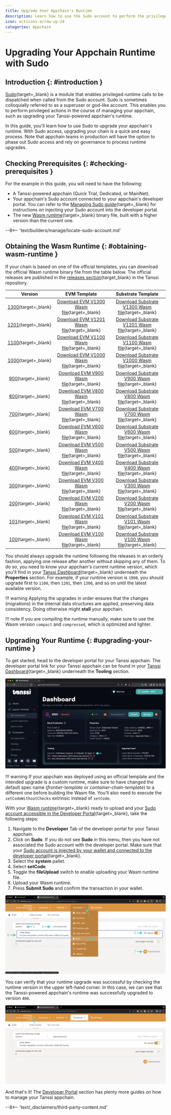 ```yaml
---
title: Upgrade Your Appchain's Runtime
description: Learn how to use the Sudo account to perform the privileged action of upgrading the runtime of your Tanssi-powered appchain through the developer portal.
icon: octicons-arrow-up-24
categories: Appchain
---
```


# Upgrading Your Appchain Runtime with Sudo

## Introduction {: #introduction }

[Sudo](https://paritytech.github.io/polkadot-sdk/master/pallet_sudo/index.html){target=\_blank} is a module that enables privileged runtime calls to be dispatched when called from the Sudo account. Sudo is sometimes colloquially referred to as a superuser or god-like account. This enables you to perform privileged actions in the course of managing your appchain, such as upgrading your Tanssi-powered appchain's runtime.

In this guide, you'll learn how to use Sudo to upgrade your appchain's runtime. With Sudo access, upgrading your chain is a quick and easy process. Note that appchain teams in production will have the option to phase out Sudo access and rely on governance to process runtime upgrades.

## Checking Prerequisites {: #checking-prerequisites }

For the example in this guide, you will need to have the following:

 - A Tanssi-powered appchain (Quick Trial, Dedicated, or MainNet).
 - Your appchain's Sudo account connected to your appchain's developer portal. You can refer to the [Managing Sudo guide](/builders/manage/developer-portal/sudo/#configuring-polkadotjs-apps){target=\_blank} for instructions on injecting your Sudo account into the developer portal.
 - The new [Wasm runtime](/learn/framework/architecture/#runtime){target=\_blank} binary file, built with a higher version than the current one.

--8<-- 'text/builders/manage/locate-sudo-account.md'

## Obtaining the Wasm Runtime {: #obtaining-wasm-runtime }

If your chain is based on one of the official templates, you can download the official Wasm runtime binary file from the table below. The official releases are published in the [releases section](https://github.com/moondance-labs/tanssi/releases){target\_blank} in the Tanssi repository.


|                                               Version                                                |                                                                             EVM Template                                                                              |                                                                            Substrate Template                                                                             |
|:----------------------------------------------------------------------------------------------------:|:---------------------------------------------------------------------------------------------------------------------------------------------------------------------:|:-------------------------------------------------------------------------------------------------------------------------------------------------------------------------:|
| [1300](https://github.com/moondance-labs/tanssi/releases/tag/runtime-1300-templates){target=\_blank} | [Download EVM V1300 Wasm file](https://github.com/moondance-labs/tanssi/releases/download/runtime-1300-templates/frontier-template-runtime-1300.wasm){target=\_blank} | [Download Substrate V1300 Wasm file](https://github.com/moondance-labs/tanssi/releases/download/runtime-1300-templates/simple-template-runtime-1300.wasm){target=\_blank} |
| [1201](https://github.com/moondance-labs/tanssi/releases/tag/runtime-1201-templates){target=\_blank} | [Download EVM V1201 Wasm file](https://github.com/moondance-labs/tanssi/releases/download/runtime-1201-templates/frontier-template-runtime-1201.wasm){target=\_blank} | [Download Substrate V1201 Wasm file](https://github.com/moondance-labs/tanssi/releases/download/runtime-1201-templates/simple-template-runtime-1201.wasm){target=\_blank} |
| [1100](https://github.com/moondance-labs/tanssi/releases/tag/runtime-1100-templates){target=\_blank} | [Download EVM V1100 Wasm file](https://github.com/moondance-labs/tanssi/releases/download/runtime-1100-templates/frontier-template-runtime-1100.wasm){target=\_blank} | [Download Substrate V1100 Wasm file](https://github.com/moondance-labs/tanssi/releases/download/runtime-1100-templates/simple-template-runtime-1100.wasm){target=\_blank} |
| [1000](https://github.com/moondance-labs/tanssi/releases/tag/runtime-1000-templates){target=\_blank} | [Download EVM V1000 Wasm file](https://github.com/moondance-labs/tanssi/releases/download/runtime-1000-templates/frontier-template-runtime-1000.wasm){target=\_blank} | [Download Substrate V1000 Wasm file](https://github.com/moondance-labs/tanssi/releases/download/runtime-1000-templates/simple-template-runtime-1000.wasm){target=\_blank} |
|  [900](https://github.com/moondance-labs/tanssi/releases/tag/runtime-900-templates){target=\_blank}  |  [Download EVM V900 Wasm file](https://github.com/moondance-labs/tanssi/releases/download/runtime-900-templates/frontier-template-runtime-900.wasm){target=\_blank}   |  [Download Substrate V900 Wasm file](https://github.com/moondance-labs/tanssi/releases/download/runtime-900-templates/simple-template-runtime-900.wasm){target=\_blank}   |
|       [800](https://github.com/moondance-labs/tanssi/releases/tag/runtime-800){target=\_blank}       |       [Download EVM V800 Wasm file](https://github.com/moondance-labs/tanssi/releases/download/runtime-800/frontier-template-runtime-800.wasm){target=\_blank}        |       [Download Substrate V800 Wasm file](https://github.com/moondance-labs/tanssi/releases/download/runtime-800/simple-template-runtime-800.wasm){target=\_blank}        |
|       [700](https://github.com/moondance-labs/tanssi/releases/tag/runtime-700){target=\_blank}       |       [Download EVM V700 Wasm file](https://github.com/moondance-labs/tanssi/releases/download/runtime-700/frontier-template-runtime-700.wasm){target=\_blank}        |       [Download Substrate V700 Wasm file](https://github.com/moondance-labs/tanssi/releases/download/runtime-700/simple-template-runtime-700.wasm){target=\_blank}        |
|       [600](https://github.com/moondance-labs/tanssi/releases/tag/runtime-600){target=\_blank}       |       [Download EVM V600 Wasm file](https://github.com/moondance-labs/tanssi/releases/download/runtime-600/frontier-template-runtime-600.wasm){target=\_blank}        |       [Download Substrate V600 Wasm file](https://github.com/moondance-labs/tanssi/releases/download/runtime-600/simple-template-runtime-600.wasm){target=\_blank}        |
|       [500](https://github.com/moondance-labs/tanssi/releases/tag/runtime-500){target=\_blank}       |       [Download EVM V500 Wasm file](https://github.com/moondance-labs/tanssi/releases/download/runtime-500/frontier-template-runtime-500.wasm){target=\_blank}        |       [Download Substrate V500 Wasm file](https://github.com/moondance-labs/tanssi/releases/download/runtime-500/simple-template-runtime-500.wasm){target=\_blank}        |
|  [400](https://github.com/moondance-labs/tanssi/releases/tag/runtime-400-templates){target=\_blank}  |  [Download EVM V400 Wasm file](https://github.com/moondance-labs/tanssi/releases/download/runtime-400-templates/frontier-template-runtime-400.wasm){target=\_blank}   |  [Download Substrate V400 Wasm file](https://github.com/moondance-labs/tanssi/releases/download/runtime-400-templates/simple-template-runtime-400.wasm){target=\_blank}   |
|  [300](https://github.com/moondance-labs/tanssi/releases/tag/templates-runtime-300){target=\_blank}  |  [Download EVM V300 Wasm file](https://github.com/moondance-labs/tanssi/releases/download/templates-runtime-300/frontier-template-runtime-300.wasm){target=\_blank}   |  [Download Substrate V300 Wasm file](https://github.com/moondance-labs/tanssi/releases/download/templates-runtime-300/simple-template-runtime-300.wasm){target=\_blank}   |
|       [200](https://github.com/moondance-labs/tanssi/releases/tag/runtime-200){target=\_blank}       |       [Download EVM V200 Wasm file](https://github.com/moondance-labs/tanssi/releases/download/runtime-200/frontier-template-runtime-200.wasm){target=\_blank}        |       [Download Substrate V200 Wasm file](https://github.com/moondance-labs/tanssi/releases/download/runtime-200/simple-template-runtime-200.wasm){target=\_blank}        |
|  [101](https://github.com/moondance-labs/tanssi/releases/tag/runtime-101-templates){target=\_blank}  |  [Download EVM V101 Wasm file](https://github.com/moondance-labs/tanssi/releases/download/runtime-101-templates/frontier-template-runtime-101.wasm){target=\_blank}   |  [Download Substrate V101 Wasm file](https://github.com/moondance-labs/tanssi/releases/download/runtime-101-templates/simple-template-runtime-101.wasm){target=\_blank}   |
|  [100](https://github.com/moondance-labs/tanssi/releases/tag/runtime-100-templates){target=\_blank}  |  [Download EVM V100 Wasm file](https://github.com/moondance-labs/tanssi/releases/download/runtime-100-templates/frontier-template-runtime-100.wasm){target=\_blank}   |  [Download Substrate V100 Wasm file](https://github.com/moondance-labs/tanssi/releases/download/runtime-100-templates/simple-template-runtime-100.wasm){target=\_blank}   |

You should always upgrade the runtime following the releases in an orderly fashion, applying one release after another without skipping any of them. To do so, you need to know your appchain's current runtime version, which you'll find in your [Tanssi Dashboard](https://apps.tanssi.network){target=\_blank} underneath the **Properties** section. For example, if your runtime version is `1000`, you should upgrade first to `1100`, then `1201`, then `1300`, and so on until the latest available version.

!!! warning
    Applying the upgrades in order ensures that the changes (migrations) in the internal data structures are applied, preserving data consistency. Doing otherwise might **stall** your appchain.

!!! note
    If you are compiling the runtime manually, make sure to use the Wasm version `compact` and `compressed`, which is optimized and lighter.

## Upgrading Your Runtime {: #upgrading-your-runtime }

To get started, head to the developer portal for your Tanssi appchain. The developer portal link for your Tanssi appchain can be found in your [Tanssi Dashboard](https://apps.tanssi.network){target=\_blank} underneath the **Tooling** section.

![Locating your Developer Portal Link on apps.tanssi.network](/images/builders/manage/developer-portal/upgrade/upgrade-1.webp)

!!! warning
    If your appchain was deployed using an official template and the intended upgrade is a custom runtime, make sure to have changed the default spec name (*frontier-template* or *container-chain-template*) to a different one before building the Wasm file. You'll also need to execute the `setCodeWithoutChecks` extrinsic instead of `setCode`.

With your [Wasm runtime](/learn/framework/architecture/#runtime){target=\_blank} ready to upload and your [Sudo account accessible in the Developer Portal](/builders/manage/developer-portal/sudo/#configuring-polkadotjs-apps){target=\_blank}, take the following steps:

1. Navigate to the **Developer** Tab of the developer portal for your Tanssi appchain.
2. Click on **Sudo**. If you do not see **Sudo** in this menu, then you have not associated the Sudo account with the developer portal. Make sure that your [Sudo account is injected by your wallet and connected to the developer portal](/builders/manage/developer-portal/sudo/#configuring-polkadotjs-apps){target=\_blank}.
3. Select the **system** pallet.
4. Select **setCode**.
5. Toggle the **fileUpload** switch to enable uploading your Wasm runtime file.
6. Upload your Wasm runtime.
7. Press **Submit Sudo** and confirm the transaction in your wallet.

![Upgrading your Runtime on the Developer Portal](/images/builders/manage/developer-portal/upgrade/upgrade-2.webp)

You can verify that your runtime upgrade was successful by checking the runtime version in the upper left-hand corner. In this case, we can see that the Tanssi-powered appchain's runtime was successfully upgraded to version `400`.

![Check Runtime version on Polkadot.js Apps](/images/builders/manage/developer-portal/upgrade/upgrade-3.webp)

And that's it! The [Developer Portal](/builders/manage/developer-portal/) section has plenty more guides on how to manage your Tanssi appchain.

--8<-- 'text/_disclaimers/third-party-content.md'
